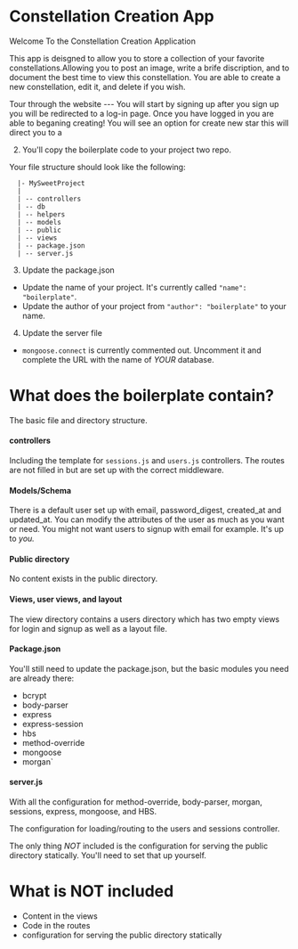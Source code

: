 # Constellation Creation App

Welcome To the Constellation Creation Application

This app is deisgned to allow you to store a collection of your favorite
constellations.Allowing you to post an image, write a brife discription, and
to document the best time to view this constellation. You are able to create a
new constellation, edit it, and delete if you wish.

Tour through the website --- You will start by signing up after you sign up
you will be redirected to a log-in page. Once you have logged in you are able
to beganing creating! You will see an option for create new star this will
direct you to a


2. You'll copy the boilerplate code to your project two repo.

  Your file structure should look like the following:

  ```
    |- MySweetProject
    |
    | -- controllers
    | -- db
    | -- helpers
    | -- models
    | -- public
    | -- views
    | -- package.json
    | -- server.js
  ```
3. Update the package.json

  - Update the name of your project. It's currently called `"name": "boilerplate"`.
  - Update the author of your project from `"author": "boilerplate"` to your name.

4. Update the server file

  - `mongoose.connect` is currently commented out. Uncomment it and complete the URL with the name of *YOUR* database.

# What does the boilerplate contain?

The basic file and directory structure.

#### controllers

Including the template for `sessions.js` and `users.js` controllers. The routes are not filled in but are set up with the correct middleware.

#### Models/Schema

There is a default user set up with email, password_digest, created_at and updated_at. You can modify the attributes of the user as much as you want or need. You might not want users to signup with email for example. It's up to *you.*

#### Public directory

No content exists in the public directory.

#### Views, user views, and layout

The view directory contains a users directory which has two empty views for login and signup as well as a layout file.

#### Package.json

You'll still need to update the package.json, but the basic modules you need are already there:

  - bcrypt
  - body-parser
  - express
  - express-session
  - hbs
  - method-override
  - mongoose
  - morgan`

#### server.js

With all the configuration for method-override, body-parser, morgan, sessions, express, mongoose, and HBS.

The configuration for loading/routing to the users and sessions controller.

The only thing *NOT* included is the configuration for serving the public directory statically. You'll need to set that up yourself.

# What is NOT included

- Content in the views
- Code in the routes
- configuration for serving the public directory statically
